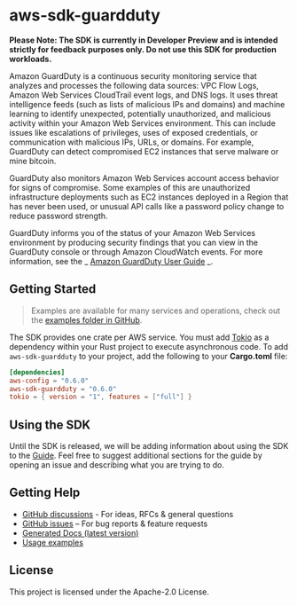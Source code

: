 # aws-sdk-guardduty

**Please Note: The SDK is currently in Developer Preview and is intended strictly for
feedback purposes only. Do not use this SDK for production workloads.**

Amazon GuardDuty is a continuous security monitoring service that analyzes and processes the following data sources: VPC Flow Logs, Amazon Web Services CloudTrail event logs, and DNS logs. It uses threat intelligence feeds (such as lists of malicious IPs and domains) and machine learning to identify unexpected, potentially unauthorized, and malicious activity within your Amazon Web Services environment. This can include issues like escalations of privileges, uses of exposed credentials, or communication with malicious IPs, URLs, or domains. For example, GuardDuty can detect compromised EC2 instances that serve malware or mine bitcoin.

GuardDuty also monitors Amazon Web Services account access behavior for signs of compromise. Some examples of this are unauthorized infrastructure deployments such as EC2 instances deployed in a Region that has never been used, or unusual API calls like a password policy change to reduce password strength.

GuardDuty informs you of the status of your Amazon Web Services environment by producing security findings that you can view in the GuardDuty console or through Amazon CloudWatch events. For more information, see the _ [Amazon GuardDuty User Guide](https://docs.aws.amazon.com/guardduty/latest/ug/what-is-guardduty.html) _.

## Getting Started

> Examples are available for many services and operations, check out the
> [examples folder in GitHub](https://github.com/awslabs/aws-sdk-rust/tree/main/examples).

The SDK provides one crate per AWS service. You must add [Tokio](https://crates.io/crates/tokio)
as a dependency within your Rust project to execute asynchronous code. To add `aws-sdk-guardduty` to
your project, add the following to your **Cargo.toml** file:

```toml
[dependencies]
aws-config = "0.6.0"
aws-sdk-guardduty = "0.6.0"
tokio = { version = "1", features = ["full"] }
```

## Using the SDK

Until the SDK is released, we will be adding information about using the SDK to the
[Guide](https://github.com/awslabs/aws-sdk-rust/blob/main/Guide.md). Feel free to suggest
additional sections for the guide by opening an issue and describing what you are trying to do.

## Getting Help

* [GitHub discussions](https://github.com/awslabs/aws-sdk-rust/discussions) - For ideas, RFCs & general questions
* [GitHub issues](https://github.com/awslabs/aws-sdk-rust/issues/new/choose) – For bug reports & feature requests
* [Generated Docs (latest version)](https://awslabs.github.io/aws-sdk-rust/)
* [Usage examples](https://github.com/awslabs/aws-sdk-rust/tree/main/examples)

## License

This project is licensed under the Apache-2.0 License.

